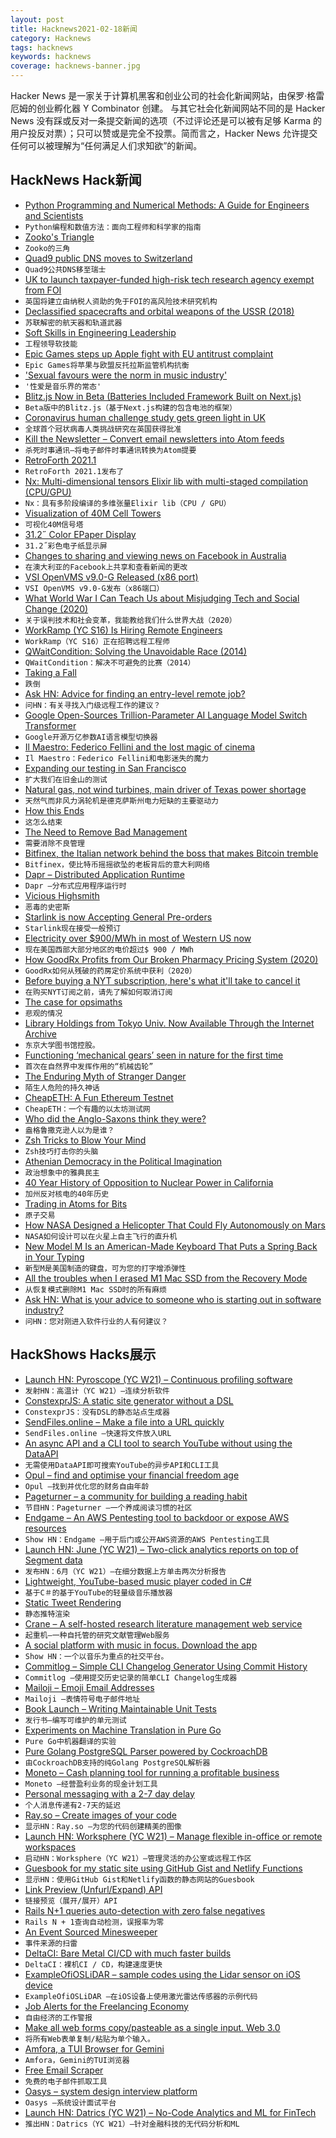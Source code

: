 ```yaml
---
layout: post
title: Hacknews2021-02-18新闻
category: Hacknews
tags: hacknews
keywords: hacknews
coverage: hacknews-banner.jpg
---
```


Hacker News 是一家关于计算机黑客和创业公司的社会化新闻网站，由保罗·格雷厄姆的创业孵化器 Y Combinator 创建。
与其它社会化新闻网站不同的是 Hacker News 没有踩或反对一条提交新闻的选项（不过评论还是可以被有足够 Karma 的用户投反对票）；只可以赞或是完全不投票。简而言之，Hacker News 允许提交任何可以被理解为“任何满足人们求知欲”的新闻。

## HackNews Hack新闻


- [Python Programming and Numerical Methods: A Guide for Engineers and Scientists](https://pythonnumericalmethods.berkeley.edu/notebooks/Index.html)
- `Python编程和数值方法：面向工程师和科学家的指南`
- [Zooko's Triangle](http://en.wikipedia.org/wiki/Zooko%27s_triangle)
- `Zooko的三角`
- [Quad9 public DNS moves to Switzerland](https://www.quad9.net/news/blog/quad9-public-domain-name-service-moves-to-switzerland-for-maximum-internet-privacy-protection/)
- `Quad9公共DNS移至瑞士`
- [UK to launch taxpayer-funded high-risk tech research agency exempt from FOI](https://www.thetimes.co.uk/article/secrecy-for-high-risk-tech-research-agency-aria-h72lql80k)
- `英国将建立由纳税人资助的免于FOI的高风险技术研究机构`
- [Declassified spacecrafts and orbital weapons of the USSR (2018)](https://www.xissufotoday.space/2018/04/declassified-spacecrafts-and-orbital.html)
- `苏联解密的航天器和轨道武器`
- [Soft Skills in Engineering Leadership](https://codingsans.com/blog/leadership-soft-skills)
- `工程领导软技能`
- [Epic Games steps up Apple fight with EU antitrust complaint](https://www.reuters.com/article/us-eu-apple-epic-games-antitrust/epic-games-takes-apple-fight-to-eu-antitrust-regulators-idUSKBN2AH0MO)
- `Epic Games将苹果与欧盟反托拉斯监管机构抗衡`
- ['Sexual favours were the norm in music industry'](https://www.bbc.com/news/entertainment-arts-56029660)
- `'性爱是音乐界的常态'`
- [Blitz.js Now in Beta (Batteries Included Framework Built on Next.js)](https://blitzjs.com/)
- `Beta版中的Blitz.js（基于Next.js构建的包含电池的框架）`
- [Coronavirus human challenge study gets green light in UK](https://www.politico.eu/article/worlds-first-coronavirus-human-challenge-study-gets-green-light-in-uk/)
- `全球首个冠状病毒人类挑战研究在英国获得批准`
- [Kill the Newsletter – Convert email newsletters into Atom feeds](https://kill-the-newsletter.com/)
- `杀死时事通讯–将电子邮件时事通讯转换为Atom提要`
- [RetroForth 2021.1](http://forthworks.com/retro)
- `RetroForth 2021.1发布了`
- [Nx: Multi-dimensional tensors Elixir lib with multi-staged compilation (CPU/GPU)](https://github.com/elixir-nx/nx/tree/main/nx)
- `Nx：具有多阶段编译的多维张量Elixir lib（CPU / GPU）`
- [Visualization of 40M Cell Towers](https://alpercinar.com/open-cell-id/)
- `可视化40M信号塔`
- [31.2˝ Color EPaper Display](https://shopkits.eink.com/product/31-2%CB%9D-color-epaper-display-sb1452-qab/)
- `31.2˝彩色电子纸显示屏`
- [Changes to sharing and viewing news on Facebook in Australia](https://about.fb.com/news/2021/02/changes-to-sharing-and-viewing-news-on-facebook-in-australia/)
- `在澳大利亚的Facebook上共享和查看新闻的更改`
- [VSI OpenVMS v9.0-G Released (x86 port)](https://vmssoftware.com/about/news/2021-02-12-v9-g-announcement/)
- `VSI OpenVMS v9.0-G发布（x86端口）`
- [What World War I Can Teach Us about Misjudging Tech and Social Change (2020)](https://www.carnegie.org/topics/topic-articles/emerging-global-order/1920-2020-what-the-history-of-world-war-1-can-teach-us-about-misjudging-tech-social-change/)
- `关于误判技术和社会变革，我能教给我们什么世界大战（2020）`
- [WorkRamp (YC S16) Is Hiring Remote Engineers](https://jobs.lever.co/workramp/b964ff22-9b46-4e65-a773-4b00e36fcbed)
- `WorkRamp（YC S16）正在招聘远程工程师`
- [QWaitCondition: Solving the Unavoidable Race (2014)](https://woboq.com/blog/qwaitcondition-solving-unavoidable-race.html)
- `QWaitCondition：解决不可避免的比赛（2014）`
- [Taking a Fall](https://www.popularmechanics.com/adventure/outdoors/a35340487/how-to-fall-from-a-plane-and-survive/?utm_source=DamnInteresting)
- `跌倒`
- [Ask HN: Advice for finding an entry-level remote job?](item?id=26171008)
- `问HN：有关寻找入门级远程工作的建议？`
- [Google Open-Sources Trillion-Parameter AI Language Model Switch Transformer](https://www.infoq.com/news/2021/02/google-trillion-parameter-ai/)
- `Google开源万亿参数AI语言模型切换器`
- [Il Maestro: Federico Fellini and the lost magic of cinema](https://harpers.org/archive/2021/03/il-maestro-federico-fellini-martin-scorsese/)
- `Il Maestro：Federico Fellini和电影迷失的魔力`
- [Expanding our testing in San Francisco](https://blog.waymo.com/2021/02/expanding-our-testing-in-san-francisco.html)
- `扩大我们在旧金山的测试`
- [Natural gas, not wind turbines, main driver of Texas power shortage](https://www.politifact.com/article/2021/feb/16/natural-gas-not-wind-turbines-main-driver-texas-po/)
- `天然气而非风力涡轮机是德克萨斯州电力短缺的主要驱动力`
- [How this Ends](https://avc.com/2021/02/how-this-ends/)
- `这怎么结束`
- [The Need to Remove Bad Management](https://pedestrianobservations.com/2021/02/06/the-need-to-remove-bad-management/)
- `需要消除不良管理`
- [Bitfinex, the Italian network behind the boss that makes Bitcoin tremble](https://nicolaborzi.medium.com/the-lawless-rollercoaster-of-bitcoin-enriches-few-investors-while-many-often-lose-everything-f9b4789444c2)
- `Bitfinex，使比特币摇摇欲坠的老板背后的意大利网络`
- [Dapr – Distributed Application Runtime](https://dapr.io/)
- `Dapr –分布式应用程序运行时`
- [Vicious Highsmith](https://newcriterion.com/issues/2021/2/vicious-highsmith)
- `恶毒的史密斯`
- [Starlink is now Accepting General Pre-orders](https://www.starlink.com/)
- `Starlink现在接受一般预订`
- [Electricity over $900/MWh in most of Western US now](http://www.caiso.com/pricemap/Pages/default.aspx)
- `现在美国西部大部分地区的电价超过$ 900 / MWh`
- [How GoodRx Profits from Our Broken Pharmacy Pricing System (2020)](https://www.drugchannels.net/2020/08/how-goodrx-profits-from-our-broken.html)
- `GoodRx如何从残破的药房定价系统中获利（2020）`
- [Before buying a NYT subscription, here's what it'll take to cancel it](https://imgur.com/a/K8m7p2t)
- `在购买NYT订阅之前，请先了解如何取消订阅`
- [The case for opsimaths](https://commonreader.substack.com/p/the-case-for-opsimaths-maybe-late)
- `悲观的情况`
- [Library Holdings from Tokyo Univ. Now Available Through the Internet Archive](https://blog.archive.org/2021/02/16/library-holdings-from-the-university-of-tokyo-now-available-through-the-internet-archive/)
- `东京大学图书馆控股。`
- [Functioning ‘mechanical gears’ seen in nature for the first time](https://www.cam.ac.uk/research/news/functioning-mechanical-gears-seen-in-nature-for-the-first-time)
- `首次在自然界中发挥作用的“机械齿轮”`
- [The Enduring Myth of Stranger Danger](https://letgrow.org/second-thoughts-on-keeping-kids-safe-by-never-letting-them-out-of-our-sight-and-the-enduring-myth-of-stranger-danger/)
- `陌生人危险的持久神话`
- [CheapETH: A Fun Ethereum Testnet](https://cheapeth.org/)
- `CheapETH：一个有趣的以太坊测试网`
- [Who did the Anglo-Saxons think they were?](https://www.archaeology.co.uk/articles/who-did-the-anglo-saxons-think-they-were.htm)
- `盎格鲁撒克逊人以为是谁？`
- [Zsh Tricks to Blow Your Mind](https://www.twilio.com/blog/zsh-tricks-to-blow-your-mind)
- `Zsh技巧打击你的头脑`
- [Athenian Democracy in the Political Imagination](https://www.laphamsquarterly.org/democracy/story-use-and-abuse)
- `政治想象中的雅典民主`
- [40 Year History of Opposition to Nuclear Power in California](https://www.energy-net.org/01NUKE/CALIF.HTM)
- `加州反对核电的40年历史`
- [Trading in Atoms for Bits](https://www.cabinetmagazine.org/kiosk/brunton_finn_11_february_2021.php)
- `原子交易`
- [How NASA Designed a Helicopter That Could Fly Autonomously on Mars](https://spectrum.ieee.org/automaton/aerospace/robotic-exploration/nasa-designed-perseverance-helicopter-rover-fly-autonomously-mars)
- `NASA如何设计可以在火星上自主飞行的直升机`
- [New Model M Is an American-Made Keyboard That Puts a Spring Back in Your Typing](https://tidbits.com/2021/02/17/new-model-m-is-an-american-made-keyboard-that-puts-a-spring-back-in-your-typing/)
- `新型M是美国制造的键盘，可为您的打字增添弹性`
- [All the troubles when I erased M1 Mac SSD from the Recovery Mode](https://giuliomagnifico.medium.com/dont-ever-format-a-drive-of-m1-macs-from-recovery-mode-38f8676f20cd)
- `从恢复模式删除M1 Mac SSD时的所有麻烦`
- [Ask HN: What is your advice to someone who is starting out in software industry?](item?id=26177355)
- `问HN：您对刚进入软件行业的人有何建议？`


## HackShows Hacks展示

- [Launch HN: Pyroscope (YC W21) – Continuous profiling software](item?id=26143923)
- `发射HN：高温计（YC W21）–连续分析软件`
- [ ConstexprJS: A static site generator without a DSL](https://github.com/fctorial/ConstexprJS)
- `ConstexprJS：没有DSL的静态站点生成器`
- [ SendFiles.online – Make a file into a URL quickly](https://sendfiles.online?lang=en)
- `SendFiles.online –快速将文件放入URL`
- [ An async API and a CLI tool to search YouTube without using the DataAPI](https://github.com/rahulunair/utube-search)
- `无需使用DataAPI即可搜索YouTube的异步API和CLI工具`
- [ Opul – find and optimise your financial freedom age](https://opul-ai.github.io/fire/)
- `Opul –找到并优化您的财务自由年龄`
- [ Pageturner – a community for building a reading habit](https://joinpageturner.com/?ref=hackernews)
- `节目HN：Pageturner –一个养成阅读习惯的社区`
- [ Endgame – An AWS Pentesting tool to backdoor or expose AWS resources](https://github.com/salesforce/endgame)
- `Show HN：Endgame –用于后门或公开AWS资源的AWS Pentesting工具`
- [Launch HN: June (YC W21) – Two-click analytics reports on top of Segment data](item?id=26155327)
- `发布HN：6月（YC W21）–在细分数据上方单击两次分析报告`
- [ Lightweight, YouTube-based music player coded in C#](https://github.com/DoctorFran/Spobrify-public)
- `基于C＃的基于YouTube的轻量级音乐播放器`
- [ Static Tweet Rendering](https://github.com/transitive-bullshit/react-static-tweets)
- `静态推特渲染`
- [ Crane – A self-hosted research literature management web service](https://github.com/tempname1024/crane)
- `起重机–一种自托管的研究文献管理Web服务`
- [ A social platform with music in focus. Download the app](https://syncc.app/)
- `Show HN：一个以音乐为重点的社交平台。`
- [ Commitlog – Simple CLI Changelog Generator Using Commit History](https://github.com/barelyhuman/commitlog)
- `Commitlog –使用提交历史记录的简单CLI Changelog生成器`
- [ Mailoji – Emoji Email Addresses](https://mailoji.com/)
- `Mailoji –表情符号电子邮件地址`
- [ Book Launch – Writing Maintainable Unit Tests](https://principal-it.eu/2021/02/writing-maintainable-unit-tests/)
- `发行书–编写可维护的单元测试`
- [ Experiments on Machine Translation in Pure Go](https://github.com/nlpodyssey/spago/tree/main/cmd/bart#machine-translation)
- `Pure Go中机器翻译的实验`
- [ Pure Golang PostgreSQL Parser powered by CockroachDB](https://github.com/auxten/postgresql-parser)
- `由CockroachDB支持的纯Golang PostgreSQL解析器`
- [ Moneto – Cash planning tool for running a profitable business](https://monetohq.com/producthunt)
- `Moneto –经营盈利业务的现金计划工具`
- [ Personal messaging with a 2-7 day delay](https://tardamail.com/)
- `个人消息传递有2-7天的延迟`
- [ Ray.so – Create images of your code](https://ray.so)
- `显示HN：Ray.so –为您的代码创建精美的图像`
- [Launch HN: Worksphere (YC W21) – Manage flexible in-office or remote workspaces](item?id=26167923)
- `启动HN：Worksphere（YC W21）–管理灵活的办公室或远程工作区`
- [ Guesbook for my static site using GitHub Gist and Netlify Functions](https://sunnygolovine.com/guestbook)
- `显示HN：使用GitHub Gist和Netlify函数的静态网站的Guesbook`
- [ Link Preview (Unfurl/Expand) API](https://www.dashkite.com/products/link-preview)
- `链接预览（展开/展开）API`
- [ Rails N+1 queries auto-detection with zero false negatives](https://github.com/charkost/prosopite)
- `Rails N + 1查询自动检测，误报率为零`
- [ An Event Sourced Minesweeper](https://dfarr.github.io/minesweeper)
- `事件来源的扫雷`
- [ DeltaCI: Bare Metal CI/CD with much faster builds](https://deltaci.com)
- `DeltaCI：裸机CI / CD，构建速度更快`
- [ ExampleOfiOSLiDAR – sample codes using the Lidar sensor on iOS device](https://github.com/TokyoYoshida/ExampleOfiOSLiDAR)
- `ExampleOfiOSLiDAR –在iOS设备上使用激光雷达传感器的示例代码`
- [ Job Alerts for the Freelancing Economy](https://www.ginevar.com)
- `自由经济的工作警报`
- [ Make all web forms copy/pasteable as a single input. Web 3.0](https://github.com/treenotation/copypaster)
- `将所有Web表单复制/粘贴为单个输入。 `
- [ Amfora, a TUI Browser for Gemini](https://github.com/makeworld-the-better-one/amfora)
- `Amfora，Gemini的TUI浏览器`
- [ Free Email Scraper](https://freemailscraper.herokuapp.com/)
- `免费的电子邮件抓取工具`
- [ Oasys – system design interview platform](https://getoasys.io/)
- `Oasys –系统设计面试平台`
- [Launch HN: Datrics (YC W21) – No-Code Analytics and ML for FinTech](item?id=26177284)
- `推出HN：Datrics（YC W21）–针对金融科技的无代码分析和ML`

